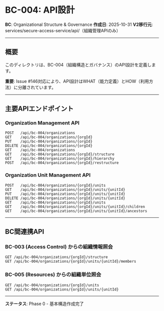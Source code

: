 # BC-004: API設計

**BC**: Organizational Structure & Governance
**作成日**: 2025-10-31
**V2移行元**: services/secure-access-service/api/（組織管理APIのみ）

---

## 概要

このディレクトリは、BC-004（組織構造とガバナンス）のAPI設計を定義します。

**重要**: Issue #146対応により、API設計はWHAT（能力定義）とHOW（利用方法）に分離されています。

---

## 主要APIエンドポイント

### Organization Management API
```
POST   /api/bc-004/organizations
GET    /api/bc-004/organizations/{orgId}
PUT    /api/bc-004/organizations/{orgId}
DELETE /api/bc-004/organizations/{orgId}
GET    /api/bc-004/organizations
GET    /api/bc-004/organizations/{orgId}/structure
GET    /api/bc-004/organizations/{orgId}/hierarchy
POST   /api/bc-004/organizations/{orgId}/restructure
```

### Organization Unit Management API
```
POST   /api/bc-004/organizations/{orgId}/units
GET    /api/bc-004/organizations/{orgId}/units/{unitId}
PUT    /api/bc-004/organizations/{orgId}/units/{unitId}
DELETE /api/bc-004/organizations/{orgId}/units/{unitId}
GET    /api/bc-004/organizations/{orgId}/units
GET    /api/bc-004/organizations/{orgId}/units/{unitId}/children
GET    /api/bc-004/organizations/{orgId}/units/{unitId}/ancestors
```

---

## BC間連携API

### BC-003 (Access Control) からの組織情報照会
```
GET /api/bc-004/organizations/{orgId}/structure
GET /api/bc-004/organizations/{orgId}/units/{unitId}/members
```

### BC-005 (Resources) からの組織単位照会
```
GET /api/bc-004/organizations/{orgId}/units
GET /api/bc-004/organizations/{orgId}/units/{unitId}
```

---

**ステータス**: Phase 0 - 基本構造作成完了
